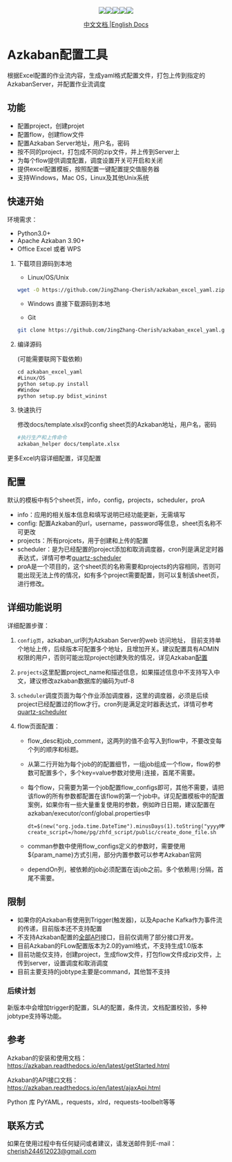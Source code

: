<p align="center"><img  src="https://badgen.net/github/release/JingZhang-Cherish/azkaban_excel_yaml/latest/"><a  href="https://pypi.org/project/azkaban-helper/"><img  src="https://badgen.net/pypi/v/azkaban-helper"></a><img  src="https://badgen.net/github/commits/JingZhang-Cherish/azkaban_excel_yaml/"><img  src="https://badgen.net/github/assets-dl/JingZhang-Cherish/azkaban_excel_yaml/"><img  src="https://badgen.net/github/last-commit/JingZhang-Cherish/azkaban_excel_yaml/"></p>
<p align="center"><a href="https://github.com/JingZhang-Cherish/azkaban_excel_yaml/blob/master/README-zh.md">中文文档 </a>|<a href="https://github.com/JingZhang-Cherish/azkaban_excel_yaml/blob/master/README.md">English Docs</a></p>

# Azkaban配置工具

​		根据Excel配置的作业流内容，生成yaml格式配置文件，打包上传到指定的AzkabanServer，并配置作业流调度

## 功能

- 配置project，创建projet
- 配置flow，创建flow文件
- 配置Azkaban Server地址，用户名，密码
- 按不同的project，打包成不同的zip文件，并上传到Server上
- 为每个flow提供调度配置，调度设置开关可开启和关闭
- 提供excel配置模板，按照配置一键配置提交值服务器
- 支持Windows，Mac OS，Linux及其他Unix系统

## 快速开始

环境需求：

- Python3.0+
- Apache Azkaban 3.90+
- Office Excel 或者 WPS

1. 下载项目源码到本地

   - Linux/OS/Unix

   ```sh
   wget -O https://github.com/JingZhang-Cherish/azkaban_excel_yaml.zip
   ```

   - Windows 直接下载源码到本地

   - Git

   ```sh
   git clone https://github.com/JingZhang-Cherish/azkaban_excel_yaml.git
   ```

2. 编译源码

   (可能需要联网下载依赖)

   ```shell
   cd azkaban_excel_yaml
   #Linux/OS
   python setup.py install
   #Window
   python setup.py bdist_wininst
   ```

3. 快速执行

   修改docs/template.xlsx的config sheet页的Azkaban地址，用户名，密码

   ```sh
   #执行生产和上传命令
   azkaban_helper docs/template.xlsx
   ```

更多Excel内容详细配置，详见配置

## 配置

​	默认的模板中有5个sheet页，info，config，projects，scheduler，proA

- info：应用的相关版本信息和填写说明已经功能更新，无需填写
- config: 配置Azkaban的url，username，password等信息，sheet页名称不可更改
- projects：所有projcets，用于创建和上传的配置
- scheduler：是为已经配置的project添加和取消调度器，cron列是满足定时器表达式，详情可参考[quartz-scheduler](http://www.quartz-scheduler.org/)
- proA是一个项目的，这个sheet页的名称需要和projects的内容相同，否则可能出现无法上传的情况，如有多个project需要配置，则可以复制该sheet页，进行修改。

## 详细功能说明

详细配置步骤：

1. `config页`，azkaban_url列为Azkaban Server的web 访问地址，  目前支持单个地址上传，后续版本可配置多个地址，且增加开关。建议配置具有ADMIN权限的用户，否则可能出现project创建失败的情况，详见Azkaban[配置](https://azkaban.readthedocs.io/en/latest/userManager.html)

2. `projects`这里配置project_name和描述信息，如果描述信息中不支持写入中文，建议修改azkaban数据库的编码为utf-8

3. `scheduler`调度页面为每个作业添加调度器，这里的调度器，必须是后续project已经配置过的flow才行。cron列是满足定时器表达式，详情可参考[quartz-scheduler](http://www.quartz-scheduler.org/)

4. flow页面配置：

   - flow_desc和job_comment，这两列的值不会写入到flow中，不要改变每个列的顺序和标题。

   - 从第二行开始为每个job的的配置细节，一组job组成一个flow，flow的参数可配置多个，多个key=value参数对使用`|`连接，首尾不需要。

   - 每个flow，只需要为第一个job配置flow_configs即可，其他不需要，请把该flow的所有参数都配置在该flow的第一个job中。详见配置模板中的配置案例，如果你有一些大量重复使用的参数，例如昨日日期，建议配置在azkaban/executor/conf/global.properties中

     ```properties
     dt=$(new("org.joda.time.DateTime").minusDays(1).toString("yyyyMMdd"))
     create_script=/home/pg/zhfd_script/public/create_done_file.sh
     ```

   - comman参数中使用flow_configs定义的参数时，需要使用${param_name}方式引用，部分内置参数可以参考Azkaban官网

   - dependOn列，被依赖的job必须配置在该job之前。多个依赖用`|`分隔，首尾不需要。

   

## 限制

- 如果你的Azkaban有使用到Trigger(触发器)，以及Apache Kafka作为事件流的传递，目前版本还不支持配置
- 不支持Azkaban配置的[全部API](https://azkaban.readthedocs.io/en/latest/ajaxApi.html)接口，目前仅调用了部分接口开发。
- 目前Azkaban的FLow配置版本为2.0的yaml格式，不支持生成1.0版本
- 目前功能仅支持，创建project，生成flow文件，打包flow文件成zip文件，上传到server，设置调度和取消调度
- 目前主要支持的jobtype主要是command，其他暂不支持

### 后续计划

​		新版本中会增加trigger的配置，SLA的配置，条件流，文档配置校验，多种jobtype支持等功能。

## 参考

Azkaban的安装和使用文档：https://azkaban.readthedocs.io/en/latest/getStarted.html

Azkaban的API接口文档：https://azkaban.readthedocs.io/en/latest/ajaxApi.html

Python 库 PyYAML，requests，xlrd，requests-toolbelt等等

## 联系方式

如果在使用过程中有任何疑问或者建议，请发送邮件到E-mail：cherish244612023@gmail.com

